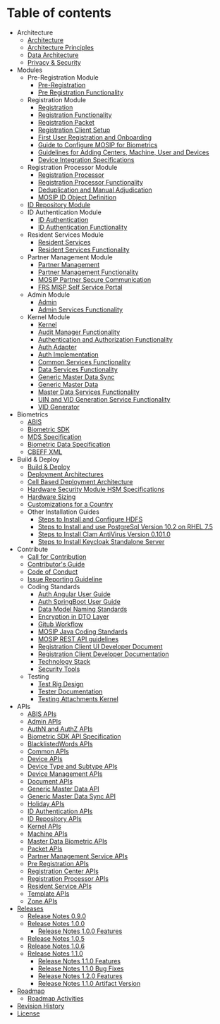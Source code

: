 # Table of contents

* Architecture
    * [Architecture](Architecture.md)
    * [Architecture Principles](Architecture-Principles.md)
    * [Data Architecture](Data-Architecture.md)
    * [Privacy & Security](Privacy-and-Security.md)    
* Modules
    * Pre-Registration Module
        * [Pre-Registration](Pre-Registration.md)
        * [Pre Registration Functionality](Pre-Registration-Functionality.md)
    * Registration Module
        * [Registration](Registration-Client.md)
        * [Registration Functionality](Registration-Functionality.md)
        * [Registration Packet](Registration-Packet.md)
        * [Registration Client Setup](Registration-Client-Setup.md)
        * [First User Registration and Onboarding](First-User-Registration-and-Onboarding.md)
        * [Guide to Configure MOSIP for Biometrics](Guide-to-Configure-MOSIP-for-Biometrics.md)
        * [Guidelines for Adding Centers, Machine, User and Devices](Guidelines-for-Adding-Centers,-Machine,-User-and-Devices.md)
        * [Device Integration Specifications](Device-Integration-Specifications.md)  
    * Registration Processor Module    
        * [Registration Processor](Registration-Processor.md)
        * [Registration Processor Functionality](Registration-Processor-Functionality.md)
        * [Deduplication and Manual Adjudication](Deduplication-and-Manual-Adjudication.md)
        * [MOSIP ID Object Definition](MOSIP-ID-Object-Definition.md)
    * [ID Repository Module](ID-Repository.md)
    * ID Authentication    Module
        * [ID Authentication](ID-Authentication.md)
        * [ID Authentication Functionality](ID-Authentication-Functionality.md)
    * Resident Services    Module
        * [Resident Services](Resident-Services.md)
        * [Resident Services Functionality](Resident-Services-Functionality.md)
    * Partner Management Module
        * [Partner Management](Partner-Management.md)
        * [Partner Management Functionality](Partner-Management-Functionality.md)
        * [MOSIP Partner Secure Communication](MOSIP-Partner-Secure-Communication.md)
        * [FRS MISP Self Service Portal](FRS-MISP-Self-Service-Portal.md) 
    * Admin Module
        * [Admin](Admin.md)
        * [Admin Services Functionality](Admin-Services-Functionality.md)
    * Kernel Module
        * [Kernel](Kernel.md)
        * [Audit Manager Functionality](Audit-Manager-Functionality.md)
        * [Authentication and Authorization Functionality](Authentication-and-Authorization-Functionality.md)
        * [Auth Adapter](Auth-Adapter.md)
        * [Auth Implementation](Auth-Implementation.md)      
        * [Common Services Functionality](Common-Services-Functionality.md)
        * [Data Services Functionality](Data-Services-Functionality.md)
        * [Generic Master Data Sync](Generic-Master-Data-Sync.md)
        * [Generic Master Data](Generic-Master-Data.md)
        * [Master Data Services Functionality](Master-Data-Services-Functionality.md)
        * [UIN and VID Generation Service Functionality](UIN-and-VID-Generation-Service-Functionality.md)
        * [VID Generator](VID-Generator.md)
* Biometrics 
    * [ABIS](Automated-Biometric-Identification-System-ABIS.md)
    * [Biometric SDK](Biometric-SDK.md)
    * [MDS Specification](MOSIP-Device-Service-Specification.md)
    * [Biometric Data Specification](Biometric-Data-Specification.md)
    * [CBEFF XML](CBEFF-XML.md)
* Build & Deploy
    * [Build & Deploy](Build-and-Deploy.md)
    * [Deployment Architectures](Deployment-Architectures.md)
    * [Cell Based Deployment Architecture](Cell-Based-Deployment-Architecture.md)
    * [Hardware Security Module HSM Specifications](Hardware-Security-Module-HSM-Specifications.md)
    * [Hardware Sizing](Hardware-Sizing.md)
    * [Customizations for a Country](Customisations-for-a-Country.md)
    * Other Installation Guides
        * [Steps to Install and Configure HDFS](Steps-to-Install-and-Configure-HDFS.md)
        * [Steps to Install and use PostgreSql Version 10.2 on RHEL 7.5](Steps-to-Install-and-use-PostgreSql-Version-10.2-on-RHEL-7.5.md)
        * [Steps to Install Clam AntiVirus Version 0.101.0](Steps-to-Install-Clam-AntiVirus-Version-0.101.0.md)
        * [Steps to Install Keycloak Standalone Server](Steps-to-Install-Keycloak-Standalone-Server.md)
* Contribute
    * [Call for Contribution](Call-for-Contribution.md)
    * [Contributor's Guide](Contributor-Guide.md)
    * [Code of Conduct](Code-of-Conduct.md)
    * [Issue Reporting Guideline](Issue-Reporting-Guideline.md)
    * Coding Standards
        * [Auth Angular User Guide](Auth-Angular-User-Guide.md)
        * [Auth SpringBoot User Guide](Auth-SpringBoot-User-Guide.md)
        * [Data Model Naming Standards](Data-Model-Naming-Standards.md)
        * [Encryption in DTO Layer](Encryption-in-DTO-Layer.md)
        * [Gitub Workflow](Github-Workflow.md)
        * [MOSIP Java Coding Standards](MOSIP-Java-Coding-Standards.md)
        * [MOSIP REST API guidelines](MOSIP-REST-API-guidelines.md)
        * [Registration Client UI Developer Document](Registration-Client-UI-Developer-Document.md)
        * [Registration Client Developer Documentation](Registration-Client-Developer-Documentation.md)
        * [Technology Stack](Technology-Stack.md)
        * [Security Tools](Security-Tools.md)
    * Testing
        * [Test Rig Design](Test-Rig-Design.md)
        * [Tester Documentation](Tester-Documentation.md)
        * [Testing Attachments   Kernel](Testing-Attachments---Kernel.md)
* APIs
    * [ABIS APIs](ABIS-APIs.md)
    * [Admin APIs](Admin-APIs.md)
    * [AuthN and AuthZ APIs](AuthN-and-AuthZ-APIs.md)
    * [Biometric SDK API Specification](Biometric-SDK-API-Specification.md)
    * [BlacklistedWords APIs](BlacklistedWords-APIs.md)
    * [Common APIs](Common-APIs.md)
    * [Device APIs](Device-APIs.md)
    * [Device Type and Subtype APIs](Device-Type-and-Subtype-APIs.md)
    * [Device Management APIs](Device-Management-APIs.md)
    * [Document APIs](Document-APIs.md)
    * [Generic Master Data API](Generic-Master-Data-API.md)
    * [Generic Master Data Sync API](Generic-Master-Data-Sync-API.md)
    * [Holiday APIs](Holiday-APIs.md)
    * [ID Authentication APIs](ID-Authentication-APIs.md)
    * [ID Repository APIs](ID-Repository-APIs.md)
    * [Kernel APIs](Kernel-APIs.md)
    * [Machine APIs](Machine-APIs.md)
    * [Master Data Biometric APIs](Master-Data-Biometric-APIs.md)
    * [Packet APIs](Packet-APIs.md)
    * [Partner Management Service APIs](Partner-Management-Service-APIs.md)
    * [Pre Registration APIs](Pre-Registration-APIs.md)
    * [Registration Center APIs](Registration-Center-APIs.md)
    * [Registration Processor APIs](Registration-Processor-APIs.md)
    * [Resident Service APIs](Resident-Service-APIs.md)
    * [Template APIs](Template-APIs.md)
    * [Zone APIs](Zone-APIs.md)
* [Releases](MOSIP-Releases.md)
    * [Release Notes 0.9.0](Release-Notes-0.9.0.md)
    * [Release Notes 1.0.0](Release-Notes-1.0.0.md)
        * [Release Notes 1.0.0 Features](Release-Notes-1.0.0-Features.md)
    * [Release Notes 1.0.5](Release-Notes-1.0.5.md)
    * [Release Notes 1.0.6](Release-Notes-1.0.6.md)
    * [Release Notes 1.1.0](Release-Notes-1.1.0.md)
        * [Release Notes 1.1.0 Features](Release-Notes-1.1.0-Features.md)
        * [Release Notes 1.1.0 Bug Fixes](Release-Notes-1.1.0-Bug-Fixes.md)
        * [Release Notes 1.2.0 Features](Release-Notes-1.2.0-Features.md)
        * [Release Notes 1.1.0 Artifact Version](Release-Notes-1.1.0-Artifact-Version.md)
* [Roadmap](Roadmap.md)
    * [Roadmap Activities](Roadmap-Activities.md)
* [Revision History](Revision-History.md)
* [License](License.md)

